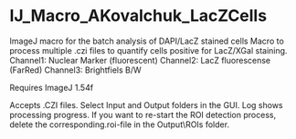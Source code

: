 # IJ_Macro_AKovalchuk_LacZCells
ImageJ macro for the batch analysis of DAPI/LacZ stained cells
Macro to process multiple .czi files to quantify cells positive for LacZ/XGal staining.
Channel1: Nuclear Marker (fluorescent)
Channel2: LacZ fluorescense (FarRed)
Channel3: Brightfiels B/W

Requires ImageJ 1.54f

Accepts .CZI files. Select Input and Output folders in the GUI. Log shows processing progress. If you want to re-start the ROI detection process, delete the corresponding.roi-file in the Output\ROIs folder.
